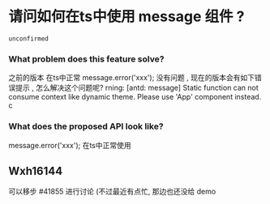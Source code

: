 # 请问如何在ts中使用 message 组件 ?

`unconfirmed`

### What problem does this feature solve?

之前的版本 在ts中正常 message.error('xxx'); 没有问题 , 现在的版本会有如下错误提示 , 怎么解决这个问题呢?
rning: [antd: message] Static function can not consume context like dynamic theme. Please use 'App' component instead.
c

### What does the proposed API look like?

message.error('xxx'); 在ts中正常使用

<!-- generated by ant-design-issue-helper. DO NOT REMOVE -->

## Wxh16144

可以移步 #41855 进行讨论 (不过最近有点忙, 那边也还没给 demo
